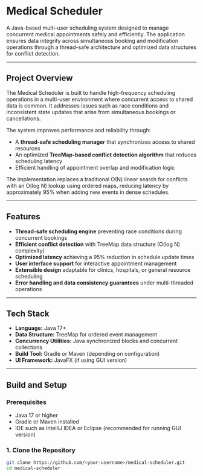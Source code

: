# Medical Scheduler

A Java-based multi-user scheduling system designed to manage concurrent medical appointments safely and efficiently. The application ensures data integrity across simultaneous booking and modification operations through a thread-safe architecture and optimized data structures for conflict detection.

---

## Project Overview

The Medical Scheduler is built to handle high-frequency scheduling operations in a multi-user environment where concurrent access to shared data is common. It addresses issues such as race conditions and inconsistent state updates that arise from simultaneous bookings or cancellations.

The system improves performance and reliability through:
- A **thread-safe scheduling manager** that synchronizes access to shared resources
- An optimized **TreeMap-based conflict detection algorithm** that reduces scheduling latency
- Efficient handling of appointment overlap and modification logic

The implementation replaces a traditional O(N) linear search for conflicts with an O(log N) lookup using ordered maps, reducing latency by approximately 95% when adding new events in dense schedules.

---

## Features

- **Thread-safe scheduling engine** preventing race conditions during concurrent bookings  
- **Efficient conflict detection** with TreeMap data structure (O(log N) complexity)  
- **Optimized latency** achieving a 95% reduction in schedule update times  
- **User interface support** for interactive appointment management  
- **Extensible design** adaptable for clinics, hospitals, or general resource scheduling  
- **Error handling and data consistency guarantees** under multi-threaded operations  

---

## Tech Stack

- **Language:** Java 17+  
- **Data Structure:** TreeMap for ordered event management  
- **Concurrency Utilities:** Java synchronized blocks and concurrent collections  
- **Build Tool:** Gradle or Maven (depending on configuration)  
- **UI Framework:** JavaFX (if using GUI version)  

---

## Build and Setup

### Prerequisites
- Java 17 or higher  
- Gradle or Maven installed  
- IDE such as IntelliJ IDEA or Eclipse (recommended for running GUI version)

### 1. Clone the Repository
```bash
git clone https://github.com/<your-username>/medical-scheduler.git
cd medical-scheduler
